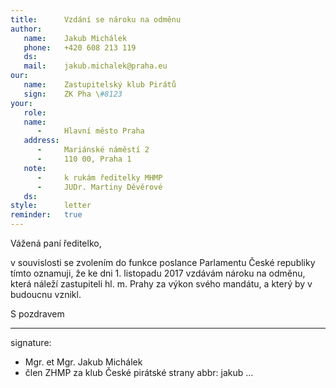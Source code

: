 ```yaml
---
title:      Vzdání se nároku na odměnu
author:
   name:    Jakub Michálek
   phone:   +420 608 213 119
   ds:      
   mail:    jakub.michalek@praha.eu
our:
   name:    Zastupitelský klub Pirátů
   sign:    ZK Pha \#8123
your:
   role:    
   name:    
      -     Hlavní město Praha
   address:
      -     Mariánské náměstí 2
      -     110 00, Praha 1
   note:
      -     k rukám ředitelky MHMP
      -     JUDr. Martiny Děvěrové
   ds:      
style:      letter
reminder:   true
---
```


Vážená paní ředitelko,

v souvislosti se zvolením do funkce poslance Parlamentu České republiky tímto oznamuji, že ke dni 1. listopadu 2017 vzdávám nároku na odměnu, která náleží zastupiteli hl. m. Prahy za výkon svého mandátu, a který by v budoucnu vznikl.

S pozdravem

---
signature: 
  - Mgr. et Mgr. Jakub Michálek
  - člen ZHMP za klub České pirátské strany
abbr:       jakub
...
